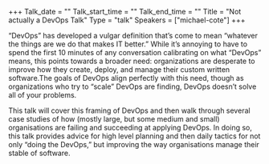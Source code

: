 +++
Talk_date = ""
Talk_start_time = ""
Talk_end_time = ""
Title = "Not actually a DevOps Talk"
Type = "talk"
Speakers = ["michael-cote"]
+++

“DevOps” has developed a vulgar definition that’s come to mean “whatever the things are we do that makes IT better.” While it’s annoying to have to spend the first 10 minutes of any conversation calibrating on what “DevOps” means, this points towards a broader need: organizations are desperate to improve how they create, deploy, and manage their custom written software.The goals of DevOps align perfectly with this need, though as organizations who try to “scale” DevOps are finding, DevOps doesn’t solve all of your problems.

This talk will cover this framing of DevOps and then walk through several case studies of how (mostly large, but some medium and small) organisations are failing and succeeding at applying DevOps. In doing so, this talk provides advice for high level planning and then daily tactics for not only “doing the DevOps,” but improving the way organisations manage their stable of software.